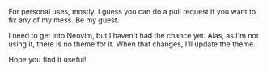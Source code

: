 For personal uses, mostly. I guess you can do a pull request if you want to fix any of my mess. Be my guest.

I need to get into Neovim, but I haven't had the chance yet. Alas, as I'm not using it, there is no theme for it. When that changes, I'll update the theme.

Hope you find it useful!
